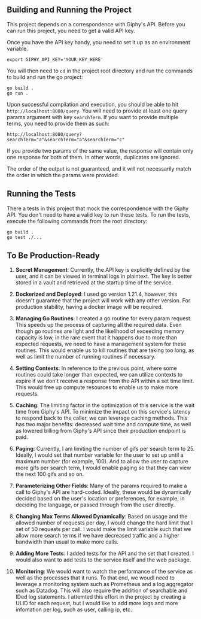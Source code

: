 ## Building and Running the Project
This project depends on a correspondence with Giphy's API. Before you can run this project, you need to get a valid API key.


Once you have the API key handy, you need to set it up as an environment variable.
```
export GIPHY_API_KEY='YOUR_KEY_HERE'
```


You will then need to ```cd``` in the project root directory and run the commands to build and run the go project:
```
go build .
go run .
```


Upon successful compilation and execution, you should be able to hit ``` http://localhost:8080/query```. You will need to provide at least one query params argument with key ```searchTerm```. If you want to provide multiple terms, you need to provide them as such:
```
http://localhost:8080/query?searchTerm="a"&searchTerm="a"&searchTerm="c"
```


If you provide two params of the same value, the response will contain only one response for both of them. In other words, duplicates are ignored.


The order of the output is not guaranteed, and it will not necessarily match the order in which the params were provided.



## Running the Tests
There a tests in this project that mock the correspondence with the Giphy API. You don't need to have a valid key to run these tests. To run the tests, execute the following commands from the root directory:
```
go build .
go test ./...
```


## To Be Production-Ready
1. __Secret Management__: Currently, the API key is explicitly defined by the user, and it can be viewed in terminal logs in plaintext. The key is better stored in a vault and retrieved at the startup time of the service.


2. __Dockerized and Deployed__: I used go version 1.21.4, however, this doesn't guarantee that the project will work with any other version. For production stability, having a docker image will be required.


3. __Managing Go Routines__: I created a go routine for every param request. This speeds up the process of capturing all the required data. Even though go routines are light and the likelihood of exceeding memory capacity is low, in the rare event that it happens due to more than expected requests, we need to have a management system for these routines. This would enable us to kill routines that are taking too long, as well as limit the number of running routines if necessary.


4. __Setting Contexts__: In reference to the previous point, where some routines could take longer than expected, we can utilize contexts to expire if we don't receive a response from the API within a set time limit. This would free up compute resources to enable us to make more requests.


5. __Caching__: The limiting factor in the optimization of this service is the wait time from Giphy's API. To minimize the impact on this service's latency to respond back to the caller, we can leverage caching methods. This has two major benefits: decreased wait time and compute time, as well as lowered billing from Giphy's API since their production endpoint is paid.


6. __Paging__: Currently, I am limiting the number of gifs per search term to 25. Ideally, I would set that number variable for the user to set up until a maximum number (for example, 100). And to allow the user to capture more gifs per search term, I would enable paging so that they can view the next 100 gifs and so on.


7. __Parameterizing Other Fields__: Many of the params required to make a call to Giphy's API are hard-coded. Ideally, these would be dynamically decided based on the user's location or preferences, for example, in deciding the language, or passed through from the user directly.


8. __Changing Max Terms Allowed Dynamically__: Based on usage and the allowed number of requests per day, I would change the hard limit that I set of 50 requests per call. I would make the limit variable such that we allow more search terms if we have decreased traffic and a higher bandwidth than usual to make more calls.


9. __Adding More Tests__: I added tests for the API and the set that I created. I would also want to add tests to the service itself and the web package.

10. __Monitoring__: We would want to watch the performance of the service as well as the processes that it runs. To that end, we woudl need to leverage a monitoring system such as Prometheus and a log aggregator such as Datadog. This will also require the addition of searchable and IDed log statements. I attemted this effort in the project by creating a ULID for each request, but I would like to add more logs and more infomation per log, such as user, calling ip, etc.


